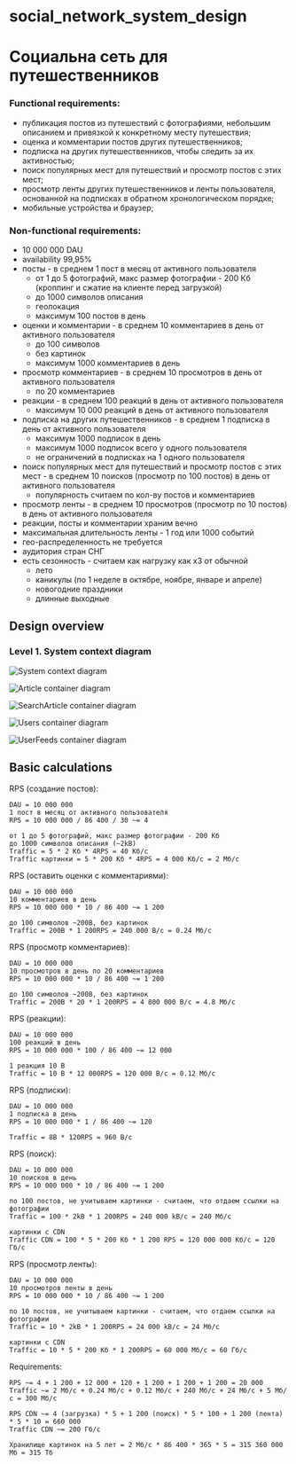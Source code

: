 # social_network_system_design

# Социальна сеть для путешественников

### Functional requirements:

- публикация постов из путешествий с фотографиями, небольшим описанием и привязкой к конкретному месту путешествия;
- оценка и комментарии постов других путешественников;
- подписка на других путешественников, чтобы следить за их активностью;
- поиск популярных мест для путешествий и просмотр постов с этих мест;
- просмотр ленты других путешественников и ленты пользователя, основанной на подписках в обратном хронологическом порядке;
- мобильные устройства и браузер;


### Non-functional requirements:

- 10 000 000 DAU
- availability 99,95%
- посты - в среднем 1 пост в месяц от активного пользователя
  - от 1 до 5 фотографий, макс размер фотографии - 200 Кб (кроппинг и сжатие на клиенте перед загрузкой)
  - до 1000 символов описания
  - геолокация
  - максимум 100 постов в день
- оценки и комментарии - в среднем 10 комментариев в день от активного пользователя
  - до 100 символов
  - без картинок
  - максимум 1000 комментариев в день
- просмотр комментариев - в среднем 10 просмотров в день от активного пользователя
  - по 20 комментариев
- реакции - в среднем 100 реакций в день от активного пользователя
  - максимум 10 000 реакций в день от активного пользователя
- подписка на других путешественников - в среднем 1 подписка в день от активного пользователя
  - максимум 1000 подписок в день
  - максимум 1000 подписок всего у одного пользователя
  - не ограничений в подписках на 1 одного пользователя
- поиск популярных мест для путешествий и просмотр постов с этих мест - в среднем 10 поисков (просмотр по 100 постов) в день от активного пользователя
  - популярность считаем по кол-ву постов и комментариев
- просмотр ленты - в среднем 10 просмотров (просмотр по 10 постов) в день от активного пользователя
- реакции, посты и комментарии храним вечно
- максимальная длительность ленты - 1 год или 1000 событий
- гео-распределенность не требуется
- аудитория стран СНГ
- есть сезонность - считаем как нагрузку как х3 от обычной
  - лето
  - каникулы (по 1 неделе в октябре, ноябре, январе и апреле)
  - новогодние праздники
  - длинные выходные

## Design overview


### Level 1. System context diagram

![](images/diagrams/Context.png "System context diagram")

![](images/diagrams/Container_Article.png "Article container diagram")

![](images/diagrams/Container_SearchArticle.png "SearchArticle container diagram")

![](images/diagrams/Container_Users.png "Users container diagram")

![](images/diagrams/Container_UserFeeds.png "UserFeeds container diagram")

## Basic calculations

RPS (создание постов):

    DAU = 10 000 000
    1 пост в месяц от активного пользователя
    RPS = 10 000 000 / 86 400 / 30 ~= 4

    от 1 до 5 фотографий, макс размер фотографии - 200 Кб
    до 1000 символов описания (~2kB)
    Traffic = 5 * 2 Кб * 4RPS = 40 Кб/с
    Traffic картинки = 5 * 200 Кб * 4RPS = 4 000 Кб/с = 2 Мб/с

RPS (оставить оценки с комментариями):

    DAU = 10 000 000
    10 комментариев в день
    RPS = 10 000 000 * 10 / 86 400 ~= 1 200

    до 100 символов ~200B, без картинок
    Traffic = 200B * 1 200RPS = 240 000 B/c = 0.24 Мб/с

RPS (просмотр комментариев):

    DAU = 10 000 000
    10 просмотров в день по 20 комментариев
    RPS = 10 000 000 * 10 / 86 400 ~= 1 200

    до 100 символов ~200B, без картинок
    Traffic = 200B * 20 * 1 200RPS = 4 800 000 B/c = 4.8 Мб/с

RPS (реакции):

    DAU = 10 000 000
    100 реакций в день
    RPS = 10 000 000 * 100 / 86 400 ~= 12 000

    1 реакция 10 B
    Traffic = 10 B * 12 000RPS = 120 000 B/c = 0.12 Мб/с

RPS (подписки):

    DAU = 10 000 000
    1 подписка в день
    RPS = 10 000 000 * 1 / 86 400 ~= 120

    Traffic = 8B * 120RPS = 960 B/c

RPS (поиск):

    DAU = 10 000 000
    10 поисков в день
    RPS = 10 000 000 * 10 / 86 400 ~= 1 200

    по 100 постов, не учитываем картинки - считаем, что отдаем ссылки на фотографии
    Traffic = 100 * 2kB * 1 200RPS = 240 000 kB/c = 240 Мб/с

    картинки с CDN
    Traffic CDN = 100 * 5 * 200 Кб * 1 200 RPS = 120 000 000 Кб/c = 120 Гб/с

RPS (просмотр ленты):

    DAU = 10 000 000
    10 просмотров ленты в день
    RPS = 10 000 000 * 10 / 86 400 ~= 1 200

    по 10 постов, не учитываем картинки - считаем, что отдаем ссылки на фотографии
    Traffic = 10 * 2kB * 1 200RPS = 24 000 kB/c = 24 Мб/с

    картинки с CDN
    Traffic = 10 * 5 * 200 Кб * 1 200RPS = 60 000 Мб/c = 60 Гб/с

Requirements:

    RPS ~= 4 + 1 200 + 12 000 + 120 + 1 200 + 1 200 + 1 200 = 20 000
    Traffic ~= 2 Мб/с + 0.24 Мб/с + 0.12 Мб/с + 240 Мб/с + 24 Мб/с + 5 Мб/с = 300 Мб/с

    RPS CDN ~= 4 (загрузка) * 5 + 1 200 (поиск) * 5 * 100 + 1 200 (лента) * 5 * 10 = 660 000
    Traffic CDN ~= 200 Гб/с

    Хранилище картинок на 5 лет = 2 Мб/с * 86 400 * 365 * 5 = 315 360 000 Мб = 315 Тб
